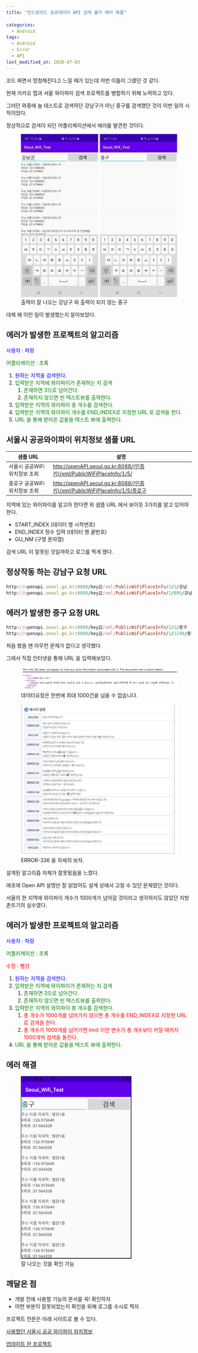 ```yaml
---
title: "안드로이드 공공데이터 API 검색 불가 에러 해결"

categories:
  - Android
tags: 
  - Android
  - Error
  - API 
last_modified_at: 2020-07-03
---
```


코드 짜면서 멍청해진다고 느낄 때가 있는데 저번 이틀이 그랬던 것 같다.

현재 카카오 맵과 서울 와이파이 검색 프로젝트를 병합하기 위해 노력하고 있다.

그러던 와중에 늘 테스트로 검색하던 강남구가 아닌 중구를 검색했던 것이 이번 일의 시작이었다.

정상적으로 검색이 되던 어플리케이션에서 에러를 발견한 것이다.

<figure class="align-center">
  <img src="/assets/images/2020-07-03-view.jpg">
  <figcaption>출력이 잘 나오는 강남구 와 출력이 되지 않는 중구</figcaption>
</figure>


대체 왜 이런 일이 발생했는지 알아보았다.

## 에러가 발생한 프로젝트의 알고리즘

<span style="color:blue"> 사용자 : 파랑 </span>

<span style="color:green"> 어플리케이션 : 초록 </span>

   1. <span style="color:blue"> 원하는 지역을 검색한다. </span>
   2. <span style="color:green"> 입력받은 지역에 와이파이가 존재하는 지 검색 </span>
      1. <span style="color:green"> 존재하면 3으로 넘어간다. </span>
      2. <span style="color:green"> 존재하지 않으면 빈 텍스트뷰를 출력한다. </span>
   3. <span style="color:green"> 입력받은 지역의 와이파이 총 개수를 검색한다. </span>
   4. <span style="color:green"> 입력받은 지역의 와이파이 개수를 END_INDEX로 지정한 URL 로 검색을 한다.  </span>
   5. <span style="color:green"> URL 을 통해 받아온 값들을 텍스트 뷰에 출력한다. </span>

## 서울시 공공와이파이 위치정보 샘플 URL

| 샘플 URL                             | 설명                                                           |
| ----------------------------------- | ------------------------------------------------------- |
| 서울시 공공WiFi 위치정보 조회 | http://openAPI.seoul.go.kr:8088/(인증키)/xml/PublicWiFiPlaceInfo/1/5/  |
| 종로구 공공WiFi 위치정보 조회 | http://openAPI.seoul.go.kr:8088/(인증키)/xml/PublicWiFiPlaceInfo/1/5/종로구  |

지역에 있는 와이파이를 알고자 한다면 위 샘플 URL 에서 보이듯 3가지를 알고 있어야 한다.

   * START_INDEX (데이터 행 시작번호)
   * END_INDEX 정수 입력 (데이터 행 끝번호)
   * GU_NM (구명 문자열)

검색 URL 이 잘못된 것일까하고 로그를 찍게 했다.

## 정상작동 하는 강남구 요청 URL

   ```ruby
http://openapi.seoul.go.kr:8088/key값/xml/PublicWiFiPlaceInfo/1/1/강남
http://openapi.seoul.go.kr:8088/key값/xml/PublicWiFiPlaceInfo/1/895/강남
   ```

## 에러가 발생한 중구 요청 URL

   ```ruby
http://openapi.seoul.go.kr:8088/key값/xml/PublicWiFiPlaceInfo/1/1/중구
http://openapi.seoul.go.kr:8088/key값/xml/PublicWiFiPlaceInfo/1/1248/중구
   ```

처음 봤을 땐 아무런 문제가 없다고 생각했다.

그래서 직접 인터넷을 통해 URL 을 입력해보았다.

<figure class="align-center">
  <img src="/assets/images/2020-07-03-api-error.PNG">
  <figcaption>데이터요청은 한번에 최대 1000건을 넘을 수 없습니다.</figcaption>
</figure>

<figure class="align-center">
  <img src="/assets/images/2020-07-03-api-explain.PNG">
  <figcaption>ERROR-336 을 자세히 보자.</figcaption>
</figure>

설계된 알고리즘 자체가 잘못됬음을 느꼈다.

애초에 Open API 설명만 잘 읽었어도 설계 상에서 고칠 수 있던 문제였던 것이다.

서울의 한 지역에 와이파이 개수가 1000개가 넘어갈 것이라고 생각하지도 않았던 지방 촌뜨기의 실수였다.

## 에러가 발생한 프로젝트의 알고리즘

<span style="color:blue"> 사용자 : 파랑 </span>

<span style="color:green"> 어플리케이션 : 초록 </span>

<span style="color:red"> 수정 : 빨강 </span>

   1. <span style="color:blue"> 원하는 지역을 검색한다. </span>
   2. <span style="color:green"> 입력받은 지역에 와이파이가 존재하는 지 검색 </span>
      1. <span style="color:green"> 존재하면 3으로 넘어간다. </span>
      2. <span style="color:green"> 존재하지 않으면 빈 텍스트뷰를 출력한다. </span>
   3. <span style="color:green"> 입력받은 지역의 와이파이 총 개수를 검색한다. </span>
      1. <span style="color:red">총 개수가 1000개를 넘어가지 않으면 총 개수를 END_INDEX로 지정한 URL 로 검색을 한다. </span>
      2. <span style="color:red"> 총 개수가 1000개를 넘어가면 limit 이란 변수가 총 개수보다 커질 때까지 1000개씩 검색을 돌린다. </span>
   5. <span style="color:green"> URL 을 통해 받아온 값들을 텍스트 뷰에 출력한다. </span>

## 에러 해결

<figure style="width: 300px" class="align-center">
  <img src="/assets/images/2020-07-03-success.PNG">
  <figcaption>잘 나오는 것을 확인 가능</figcaption>
</figure>

## 깨달은 점

   * 개발 전에 사용할 기능의 문서를 꼭! 확인하자
   * 어떤 부분이 잘못되었는지 확인을 위해 로그를 수시로 찍자

프로젝트 전문은 아래 사이트로 볼 수 있다.

[사용했던 서울시 공공 와이파이 위치정보](http://data.seoul.go.kr/dataList/OA-1218/S/1/datasetView.do)

[업데이트 한 프로젝트](https://github.com/jee00609/Seoul_Wifi_Search)